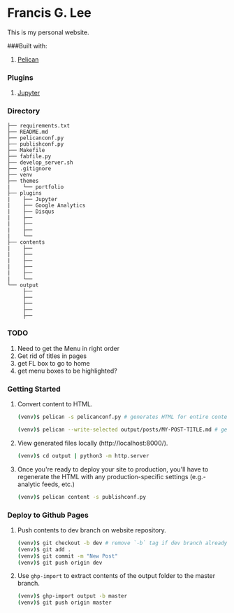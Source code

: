 # Francis G. Lee
This is my personal website.

###Built with:
1. [Pelican](https://blog.getpelican.com/)

### Plugins
1. [Jupyter](https://github.com/danielfrg/pelican-ipynb)


### Directory

```
├── requirements.txt
├── README.md
├── pelicanconf.py
├── publishconf.py
├── Makefile
├── fabfile.py
├── develop_server.sh
├── .gitignore
├── venv
├── themes
|    └── portfolio
├── plugins
|    ├── Jupyter
|    ├── Google Analytics
|    ├── Disqus
|    ├── 
|    ├── 
|    ├──
|    └──
├── contents
|    ├──
|    ├──
|    ├──
|    ├──
|    ├──
|    └──
└── output
     ├──
     ├──
     ├──
     ├──
     ├──

```

### TODO
1. Need to get the Menu in right order
2. Get rid of titles in pages
3. get FL box to go to home
4. get menu boxes to be highlighted?


### Getting Started

1. Convert content to HTML.

    ```bash
    (venv)$ pelican -s pelicanconf.py # generates HTML for entire content
    ```

    ```bash
    (venv)$ pelican --write-selected output/posts/MY-POST-TITLE.md # generates HTML for single article, MY-POST-TITLE
    ```

2. View generated files locally (http://localhost:8000/).

    ```bash
    (venv)$ cd output | python3 -m http.server
    ```
3. Once you're ready to deploy your site to production, you'll have to regenerate the HTML with any production-specific settings (e.g.- analytic feeds, etc.)

    ```bash
    (venv)$ pelican content -s publishconf.py
    ```

### Deploy to Github Pages

1. Push contents to dev branch on website repository.

    ```bash
    (venv)$ git checkout -b dev # remove `-b` tag if dev branch already exists.
    (venv)$ git add . 
    (venv)$ git commit -m "New Post"
    (venv)$ git push origin dev
    ```
2. Use `ghp-import` to extract contents of the output folder to the master branch.

    ```bash
    (venv)$ ghp-import output -b master
    (venv)$ git push origin master
    ```
